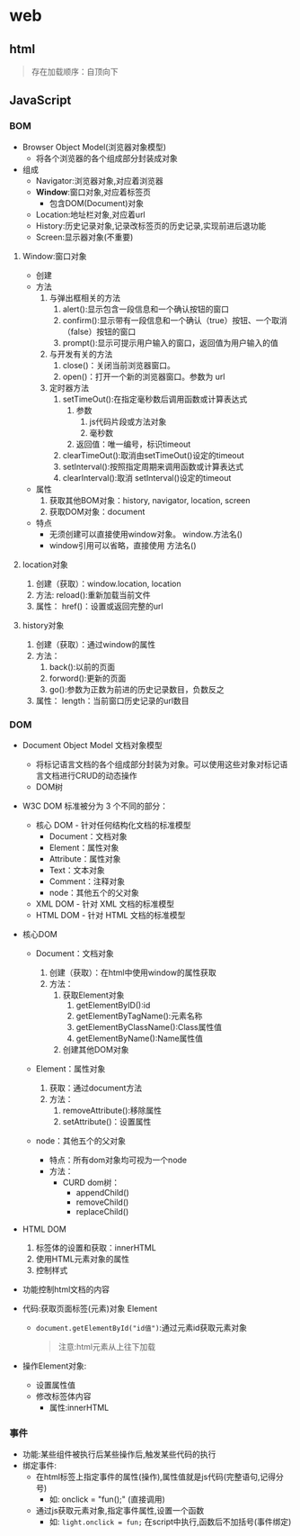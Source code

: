# web

## html

>存在加载顺序：自顶向下

## JavaScript

### BOM

- Browser Object Model(浏览器对象模型)
  - 将各个浏览器的各个组成部分封装成对象
- 组成
  - Navigator:浏览器对象,对应着浏览器
  - **Window**:窗口对象,对应着标签页
    - 包含DOM(Document)对象
  - Location:地址栏对象,对应着url
  - History:历史记录对象,记录改标签页的历史记录,实现前进后退功能
  - Screen:显示器对象(不重要)

1. Window:窗口对象
    - 创建
    - 方法
      1. 与弹出框相关的方法
         1. alert():显示包含一段信息和一个确认按钮的窗口
         2. confirm():显示带有一段信息和一个确认（true）按钮、一个取消（false）按钮的窗口
         3. prompt():显示可提示用户输入的窗口，返回值为用户输入的值
      2. 与开发有关的方法
         1. close()：关闭当前浏览器窗口。
         2. open()：打开一个新的浏览器窗口。参数为 url
      3. 定时器方法
         1. setTimeOut():在指定毫秒数后调用函数或计算表达式
            1. 参数
               1. js代码片段或方法对象
               2. 毫秒数
            2. 返回值：唯一编号，标识timeout
         2. clearTimeOut():取消由setTimeOut()设定的timeout
         3. setInterval():按照指定周期来调用函数或计算表达式
         4. clearInterval():取消 setInterval()设定的timeout
    - 属性
      1. 获取其他BOM对象：history, navigator, location, screen
      2. 获取DOM对象：document
    - 特点
      - 无须创建可以直接使用window对象。 window.方法名()
      - window引用可以省略，直接使用  方法名()

2. location对象
   1. 创建（获取）：window.location, location
   2. 方法: reload():重新加载当前文件
   3. 属性： href()：设置或返回完整的url

3. history对象
   1. 创建（获取）：通过window的属性
   2. 方法：
      1. back():以前的页面
      2. forword():更新的页面
      3. go():参数为正数为前进的历史记录数目，负数反之
   3. 属性： length：当前窗口历史记录的url数目

### DOM

- Document Object Model 文档对象模型
  - 将标记语言文档的各个组成部分封装为对象。可以使用这些对象对标记语言文档进行CRUD的动态操作
  - DOM树

- W3C DOM 标准被分为 3 个不同的部分：
  - 核心 DOM - 针对任何结构化文档的标准模型
    - Document：文档对象
    - Element：属性对象
    - Attribute：属性对象
    - Text：文本对象
    - Comment：注释对象
    - node：其他五个的父对象
  - XML DOM - 针对 XML 文档的标准模型
  - HTML DOM - 针对 HTML 文档的标准模型

- 核心DOM
  - Document：文档对象
    1. 创建（获取）：在html中使用window的属性获取
    2. 方法：
       1. 获取Element对象
          1. getElementByID():id
          2. getElementByTagName():元素名称
          3. getElementByClassName():Class属性值
          4. getElementByName():Name属性值
       2. 创建其他DOM对象

  - Element：属性对象
    1. 获取：通过document方法
    2. 方法：
       1. removeAttribute():移除属性
       2. setAttribute()：设置属性
  - node：其他五个的父对象
    - 特点：所有dom对象均可视为一个node
    - 方法：
      - CURD dom树：
        - appendChild()
        - removeChild()
        - replaceChild()

- HTML DOM
  1. 标签体的设置和获取：innerHTML
  2. 使用HTML元素对象的属性
  3. 控制样式
- 功能控制html文档的内容
- 代码:获取页面标签(元素)对象 Element
  - `document.getElementById("id值")`:通过元素id获取元素对象
    >注意:html元素从上往下加载

- 操作Element对象:
  - 设置属性值
  - 修改标签体内容
    - 属性:innerHTML

### 事件

- 功能:某些组件被执行后某些操作后,触发某些代码的执行
- 绑定事件:
  - 在html标签上指定事件的属性(操作),属性值就是js代码(完整语句,记得分号)
    - 如: onclick = "fun();" (直接调用)
  - 通过js获取元素对象,指定事件属性,设置一个函数
    - 如: `light.onclick = fun;` 在script中执行,函数后不加括号(事件绑定)
